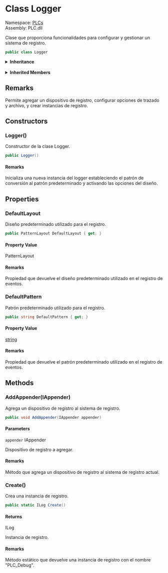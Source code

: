 # <a id="PLCs_Logger"></a> Class Logger

Namespace: [PLCs](PLCs.md)  
Assembly: PLC.dll  

Clase que proporciona funcionalidades para configurar y gestionar un sistema de registro.

```csharp
public class Logger
```

<Details>
<Summary><strong>Inheritance</strong></Summary>

[object](https://learn.microsoft.com/dotnet/api/system.object) ← 
[Logger](PLCs.Logger.md)

</Details><br>

<Details>
<Summary><strong>Inherited Members</strong></Summary>

[object.ToString\(\)](https://learn.microsoft.com/dotnet/api/system.object.tostring), 
[object.Equals\(object\)](https://learn.microsoft.com/dotnet/api/system.object.equals\#system\-object\-equals\(system\-object\)), 
[object.Equals\(object, object\)](https://learn.microsoft.com/dotnet/api/system.object.equals\#system\-object\-equals\(system\-object\-system\-object\)), 
[object.ReferenceEquals\(object, object\)](https://learn.microsoft.com/dotnet/api/system.object.referenceequals), 
[object.GetHashCode\(\)](https://learn.microsoft.com/dotnet/api/system.object.gethashcode), 
[object.GetType\(\)](https://learn.microsoft.com/dotnet/api/system.object.gettype), 
[object.MemberwiseClone\(\)](https://learn.microsoft.com/dotnet/api/system.object.memberwiseclone)

</Details>

## Remarks

Permite agregar un dispositivo de registro, configurar opciones de trazado y archivo, y crear instancias de registro.

## Constructors

### <a id="PLCs_Logger__ctor"></a> Logger\(\)

Constructor de la clase Logger.

```csharp
public Logger()
```

#### Remarks

Inicializa una nueva instancia del logger estableciendo el patrón de conversión al patrón predeterminado y activando las opciones del diseño.

## Properties

### <a id="PLCs_Logger_DefaultLayout"></a> DefaultLayout

Diseño predeterminado utilizado para el registro.

```csharp
public PatternLayout DefaultLayout { get; }
```

#### Property Value

 PatternLayout

#### Remarks

Propiedad que devuelve el diseño predeterminado utilizado en el registro de eventos.

### <a id="PLCs_Logger_DefaultPattern"></a> DefaultPattern

Patrón predeterminado utilizado para el registro.

```csharp
public string DefaultPattern { get; }
```

#### Property Value

 [string](https://learn.microsoft.com/dotnet/api/system.string)

#### Remarks

Propiedad que devuelve el patrón predeterminado utilizado en el registro de eventos.

## Methods

### <a id="PLCs_Logger_AddAppender_IAppender_"></a> AddAppender\(IAppender\)

Agrega un dispositivo de registro al sistema de registro.

```csharp
public void AddAppender(IAppender appender)
```

#### Parameters

`appender` IAppender

Dispositivo de registro a agregar.

#### Remarks

Método que agrega un dispositivo de registro al sistema de registro actual.

### <a id="PLCs_Logger_Create"></a> Create\(\)

Crea una instancia de registro.

```csharp
public static ILog Create()
```

#### Returns

 ILog

Instancia de registro.

#### Remarks

Método estático que devuelve una instancia de registro con el nombre "PLC_Debug".

